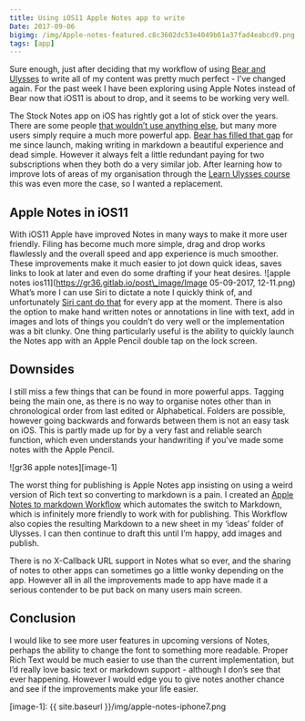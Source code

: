 ```yaml
---
title: Using iOS11 Apple Notes app to write
Date: 2017-09-06
bigimg: /img/Apple-notes-featured.c8c3602dc53e4049b61a37fad4eabcd9.png
tags: [app]
---
```

Sure enough, just after deciding that my workflow of using [Bear and Ulysses][1] to write all of my content was pretty much perfect - I’ve changed again. For the past week I have been exploring using Apple Notes instead of Bear now that iOS11 is about to drop, and it seems to be working very well.

The Stock Notes app on iOS has rightly got a lot of stick over the years. There are some people [that wouldn’t use anything else][2], but many more users simply require a much more powerful app. [Bear has filled that gap][3] for me since launch, making writing in markdown a beautiful experience and dead simple. However it always felt a little redundant paying for two subscriptions when they both do a very similar job. After learning how to improve lots of areas of my organisation through the [Learn Ulysses course][4] this was even more the case, so I wanted a replacement.

## Apple Notes in iOS11
With iOS11 Apple have improved Notes in many ways to make it more user friendly. Filing has become much more simple, drag and drop works flawlessly and the overall speed and app experience is much smoother. These improvements make it much easier to jot down quick ideas, saves links to look at later and even do some drafting if your heat desires.
![apple notes ios11](https://gr36.gitlab.io/post\_image/Image 05-09-2017, 12-11.png)
What’s more I can use Siri to dictate a note I quickly think of, and unfortunately [Siri cant do that][5] for every app at the moment. There is also the option to make hand written notes or annotations in line with text, add in images and lots of things you couldn’t do very well or the implementation was a bit clunky. One thing particularly useful is the ability to quickly launch the Notes app with an Apple Pencil double tap on the lock screen.

## Downsides
I still miss a few things that can be found in more powerful apps. Tagging being the main one, as there is no way to organise notes other than in chronological order from last edited or Alphabetical. Folders are possible, however going backwards and forwards between them is not an easy task on iOS. This is partly made up for by a very fast and reliable search function, which even understands your handwriting if you’ve made some notes with the Apple Pencil.

![gr36 apple notes][image-1]

The worst thing for publishing is Apple Notes app insisting on using a weird version of Rich text so converting to markdown is a pain. I created an [Apple Notes to markdown Workflow][6] which automates the switch to Markdown, which is infinitely more friendly to work with for publishing. This Workflow also copies the resulting Markdown to a new sheet in my ‘ideas’ folder of Ulysses. I can then continue to draft this until I’m happy, add images and publish. 

There is no X-Callback URL support in Notes what so ever, and the sharing of notes to other apps can sometimes go a little wonky depending on the app. However all in all the improvements made to app have made it a serious contender to be put back on many users main screen. 

## Conclusion
I would like to see more user features in upcoming versions of Notes, perhaps the ability to change the font to something more readable. Proper Rich Text would be much easier to use than the current implementation, but I’d really love basic text or markdown support - although I don’s see that ever happening. However I would edge you to give notes another chance and see if the improvements make your life easier. 

[1]:	http://www.gr36.com/bear-and-ulysses/
[2]:	https://www.macstories.net/ios/ipad-diaries-optimizing-apple-notes/
[3]:	http://www.gr36.com/bear-the-serious-notes-app/
[4]:	http://www.gr36.com/learn-ulysses-writing-app/
[5]:	http://www.gr36.com/siri-falls-down-default-apps/
[6]:	https://workflow.is/workflows/b75d1fc9f97e476d8a3e3765321184ea

[image-1]:	{{ site.baseurl }}/img/apple-notes-iphone7.png